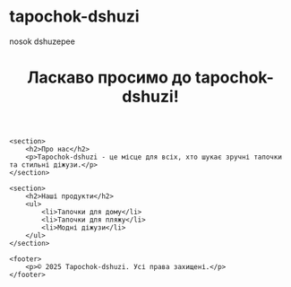 # tapochok-dshuzi
nosok dshuzepee
<!DOCTYPE html>
<html lang="uk">
<head>
    <meta charset="UTF-8">
    <meta name="viewport" content="width=device-width, initial-scale=1.0">
    <meta http-equiv="X-UA-Compatible" content="ie=edge">
    <title>tapochok-dshuzi</title>
</head>
<body>
    <header>
        <h1>Ласкаво просимо до tapochok-dshuzi!</h1>
    </header>

    <section>
        <h2>Про нас</h2>
        <p>Tapochok-dshuzi - це місце для всіх, хто шукає зручні тапочки та стильні діжузи.</p>
    </section>

    <section>
        <h2>Наші продукти</h2>
        <ul>
            <li>Тапочки для дому</li>
            <li>Тапочки для пляжу</li>
            <li>Модні діжузи</li>
        </ul>
    </section>

    <footer>
        <p>© 2025 Tapochok-dshuzi. Усі права захищені.</p>
    </footer>
</body>
</html>

